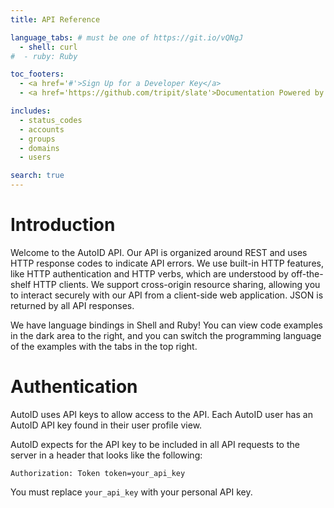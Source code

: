 ```yaml
---
title: API Reference

language_tabs: # must be one of https://git.io/vQNgJ
  - shell: curl
#  - ruby: Ruby

toc_footers:
  - <a href='#'>Sign Up for a Developer Key</a>
  - <a href='https://github.com/tripit/slate'>Documentation Powered by Slate</a>

includes:
  - status_codes
  - accounts
  - groups
  - domains
  - users

search: true
---
```


# Introduction

Welcome to the AutoID API. Our API is organized around REST and uses HTTP response codes to indicate API errors. We use built-in HTTP features, like HTTP authentication and HTTP verbs, which are understood by off-the-shelf HTTP clients. We support cross-origin resource sharing, allowing you to interact securely with our API from a client-side web application. JSON is returned by all API responses.

We have language bindings in Shell and Ruby! You can view code examples in the dark area to the right, and you can switch the programming language of the examples with the tabs in the top right.


# Authentication

AutoID uses API keys to allow access to the API. Each AutoID user has an AutoID API key found in their user profile view.

AutoID expects for the API key to be included in all API requests to the server in a header that looks like the following:

`Authorization: Token token=your_api_key`

<aside class="notice">
You must replace <code>your_api_key</code> with your personal API key.
</aside>


